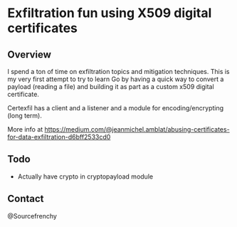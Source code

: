 # Exfiltration fun using X509 digital certificates

## Overview

I spend a ton of time on exfiltration topics and mitigation techniques. This is my very first attempt to try to learn Go by having a quick way to convert a payload (reading a file) and building it as part as a custom x509 digital certificate.

Certexfil has a client and a listener and a module for encoding/encrypting (long term).

More info at https://medium.com/@jeanmichel.amblat/abusing-certificates-for-data-exfiltration-d6bff2533cd0


## Todo

* Actually have crypto in cryptopayload module


## Contact

@Sourcefrenchy

